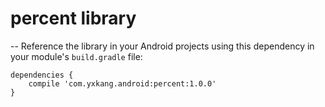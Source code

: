 # percent library

--
Reference the library in your Android projects using this dependency in your module's  `build.gradle`  file:

```Gradle
dependencies {
    compile 'com.yxkang.android:percent:1.0.0'
}
```
